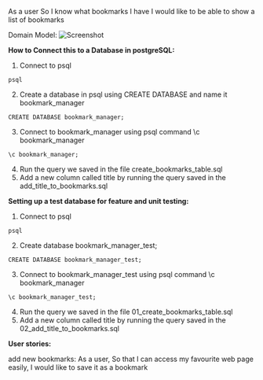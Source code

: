 As a user
So I know what bookmarks I have
I would like to be able to show a list of bookmarks

Domain Model:
![Screenshot](https://i.imgur.com/Pqgu55f.png)

**How to Connect this to a Database in postgreSQL:**

1) Connect to psql
```
psql
```
2) Create a database in psql using CREATE DATABASE and name it bookmark_manager
```
CREATE DATABASE bookmark_manager;
```
3) Connect to bookmark_manager using psql command \c bookmark_manager
```
\c bookmark_manager;
```
4) Run the query we saved in the file create_bookmarks_table.sql
5) Add a new column called title by running the query saved in the add_title_to_bookmarks.sql


**Setting up a test database for feature and unit testing:**
1) Connect to psql
```
psql
```
2) Create database bookmark_manager_test;
```
CREATE DATABASE bookmark_manager_test;
```
3) Connect to bookmark_manager_test using psql command \c bookmark_manager
```
\c bookmark_manager_test;
```
4) Run the query we saved in the file 01_create_bookmarks_table.sql
5) Add a new column called title by running the query saved in the 02_add_title_to_bookmarks.sql

**User stories:**

add new bookmarks:
As a user,
So that I can access my favourite web page easily,
I would like to save it as a bookmark